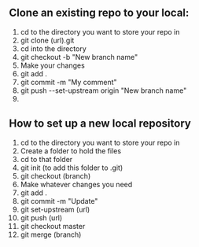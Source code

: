 ## Clone an existing repo to your local:
1. cd to the directory you want to store your repo in
2. git clone (url).git
3. cd into the directory
4. git checkout -b "New branch name"
5. Make your changes 
6. git add .
7. git commit -m "My comment"
8. git push --set-upstream origin "New branch name"
9. 

## How to set up a new local repository
1. cd to the directory you want to store your repo in
2. Create a folder to hold the files
3. cd to that folder
4. git init (to add this folder to .git)
6. git checkout (branch)
7. Make whatever changes you need
8. git add .
9. git commit -m "Update"
7. git set-upstream (url)
8. git push (url)
1. git checkout master
1. git merge (branch)
